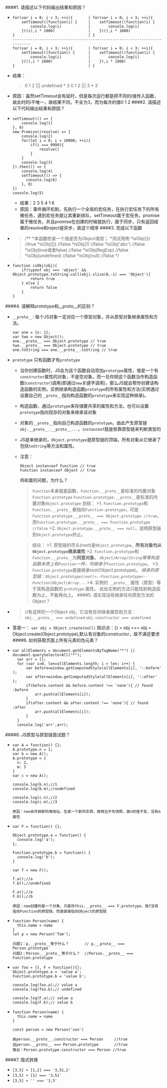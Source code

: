 ####1. 请描述以下代码输出结果和原因？
- ```
  for(var i = 0; i < 3; ++i){       | for(var i = 0; i < 3; ++i){
      setTimeout((function(i) {     |    setTimeout((function(i) {
          console.log(i)            |        console.log(i)
      })(i),i * 1000)               |    })(),i * 1000)
  }                                 | }
  ---------------------------------------------------------------------------
  for(var i = 0; i < 3; ++i){       | for(var i = 0; i < 3; ++i){
      setTimeout((function() {      |    setTimeout((function(i) {
          console.log(i)            |        console.log(i)
      })(),i * 1000)                |    }),i * 1000)
  }                                 | }
  ```
- 结果：
  >0 1 2 ||| undefined * 3
  0 1 2 ||| 3 * 3
- 原因：虽然setTimeout会有延时，但是每次运行都是把不同的i值传入函数，故此时的i不唯一，故结果不同，不全为3，而为每次的值0 1 2
####2. 请描述以下代码输出结果和原因？
- ```
  setTimeout(() => {
      console.log(1)
  }, 0)
  new Promise((resolve) => {
      console.log(2)
      for(let i = 0; i < 10000; ++i){
          if(i === 9999){
              resolve()
          }
      }
      console.log(3)
  }).then(() => {
      console.log(4)
      setTimeout(() => {
        console.log(6)
      }, 0)
  })
  console.log(5)
  ```
  - 结果：2 3 5 4 1 6
  - 原因：事件循环机制，先执行一个全局的宏任务，在执行宏任务下的所有微任务，遇到宏任务就让其重新排队，setTimeout属于宏任务，promise属于微任务，并且promise在创建的时候就执行，属于同步，只有返回结果的resolve和reject是异步，故这个顺序
####3. 完成以下函数
- >/**
  *本函数检查一个值是否为Object类型；
  *测试用例
  *isObj({}) //true
  *isObj([]) //false
  *isObj(1) //false
  *isObj('abc') //false
  *isObj(true或者false) //false
  *isObj(RegExp) //false
  *isObj(undefined) //false
  *isObj(null) //false
  */
- ```
  function isObj(obj){
      if(typeof obj === 'object' && Object.prototype.toString.call(obj).slice(8,-1) === 'Object'){
          return true
      } else {
          return false
      }
  }
  ```
####4. 请解释prototype和__proto__的区别？
- `__proto__`:
  每个JS对象一定对应一个原型对象，并从原型对象继承属性和方法。
  ```
  var one = {x: 1};
  var two = new Object();
  one.__proto__ === Object.prototype // true
  two.__proto__ === Object.prototype // true
  one.toString === one.__proto__.toString // true
  ```
- `prototype`
  只有函数才有`prototype`
  - 当你创建函数时，JS会为这个函数自动添加`prototype`属性，值是一个有`constructor`属性的对象，不是空对象。而一旦你把这个函数当作构造函数(`constructor`)调用(即通过`new`关键字调用)，那么JS就会帮你创建该构造函数的实例，实例继承构造函数`prototype`的所有属性和方法(实例通过设置自己的`__proto__`指向构造函数的`prototype`来实现这种继承)。
  - 构造函数，通过`prototype`来存储要共享的属性和方法，也可以设置`prototype`指向现存的对象来继承该对象
  - 对象的`__proto__`指向自己构造函数的`prototype`。由此产生原型链`obj.__proto__.__proto__...`，`instanceof`就是依靠原型链来判断类型的
  - JS是单继承的，`Object.prototype`是原型链的顶端，所有对象从它继承了包括`toString`等方法和属性。
  - 注意：
    ```
    Object instanceof Function // true
    Function instanceof Object // true
    ``` 
    鸡和蛋的问题，为什么？
    >`Function`本身就是函数，`Function.__proto__`是标准的内置对象`Function.prototype`
    `Function.prototype.__proto__`是标准的内置对象`Object.prototype`
    >总结：
        >1. `Function.prototype`和`Function.__proto__`都指向`Function.prototype`，可是`Function.prototype.__proto__ === Object.prototype //true`，而`Function.prototype.__proto__ === Function.prototype //false`
        >2. `Object.prototype.__proto__ === null`，说明原型链到`Object.prototype`终止。

    >结论：
        >1. 原型链的尽头(root)是`Object.prototype`。**所有对象均从`Object.prototype`继承属性**
        >2. `Function.prototype`和`Function.__proto__`为**同意对象**。
        *`Object/Array/String`等等构造函数本质上和`Function`一样，均继承于`Function.prototype`*。
        >3. `Function.prototype`直接继承root(Object.prototype)。
        *继承的原型链：`Object.prototype(root)<--Function.prototype<--Function|Object|Array...`*
        >4. 实例的 `__proto__` 属性（原型）等于其构造函数的 `prototype` 属性。
        此处实例的方法只能找到构造函数为止，不能再向上。
####5. 请实现没有继承任何原型方法的Object？
- >//有这样的一个Object obj，它没有任何继承属性和方法：
  `obj.__proto__ === undefined`
  `obj.constructor === undefined`
- 答案一： `var obj = Object.create(null)`
  知识点：{} = obj === obj = Object.create(Object.prototype),默认有对象的constructor，故不满足要求
####6. 如何获取页面上所有元素的伪元素？
- ```
  var allElements = document.getElementsByTagName("*") || document.querySelectorAll("*");
    var arr = [];
    for (var i=0, len=allElements.length; i < len; i++) {
        var before=window.getComputedStyle(allElements[i], '::before' );
        var after=window.getComputedStyle(allElements[i], '::after' );
        if(before.content && before.content !== 'none'){ // found :before
            arr.push(allElements[i]);
        }
        if(after.content && after.content !== 'none'){ // found :after
            arr.push(allElements[i]);
        }
    }
    console.log('arr',arr);
  ```
####6. JS原型与原型链面试题？
- ```
  var A = function() {};
  A.prototype.n = 1;
  var b = new A();
  A.prototype = {
    n: 2,
    m: 3
  }
  var c = new A();

  console.log(b.n);//1
  console.log(b.m);//undefined

  console.log(c.n);//2
  console.log(c.m);//3
  
  原因：new会开辟新的堆地址，生成一个新的实例，故相当于先快照，故n的值不变，没有m属性
  ```
- ```
  var F = function() {};

  Object.prototype.a = function() {
    console.log('a');
  };

  Function.prototype.b = function() {
    console.log('b');
  }

  var f = new F();

  f.a();//a
  f.b();//undefined

  F.a();//a
  F.b();//b

  原因：new创建的是一个对象，只是将this.__proto__ === F.prototype，故f没有指向Function的原型链，而是直接指向Object的原型链
  ```
- ```
  function Person(name) {
    this.name = name
  }
  let p = new Person('Tom');

  问题1：p.__proto__等于什么？       // p.__proto__ === Person.prototype
  问题2：Person.__proto__等于什么？  //Person.__proto__ === Function.prototype
  ```
- ```
  var foo = {}, F = function(){};
  Object.prototype.a = 'value a';
  Function.prototype.b = 'value b';
  
  console.log(foo.a);// value a
  console.log(foo.b);// undefined

  console.log(F.a);// value a
  console.log(F.b);// value b
  ```
- ```
  function Person(name) {
    this.name = name
  }

  const person = new Person('son')

  由person.__proto__.constructor === Person     //true
  且person.__proto__ === Person.prototype       //true
  推出：Person.prototype.constructor === Person //true
  ```
####7. 隐式转换
- `[3,5] + [1,2] === '3,51,2'`
- `[3,5] + [1] === '3,51'`
- `[3,5] + '' === '3,5'`
####
####
####
####
####